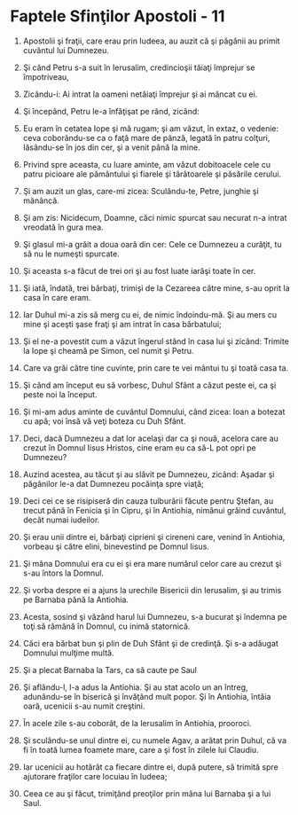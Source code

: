 # Faptele Sfin&#355;ilor Apostoli - 11

1. Apostolii şi fraţii, care erau prin Iudeea, au auzit că şi păgânii au primit cuvântul lui Dumnezeu. 

2. Şi când Petru s-a suit în Ierusalim, credincioşii tăiaţi împrejur se împotriveau, 

3. Zicându-i: Ai intrat la oameni netăiaţi împrejur şi ai mâncat cu ei. 

4. Şi începând, Petru le-a înfăţişat pe rând, zicând: 

5. Eu eram în cetatea Iope şi mă rugam; şi am văzut, în extaz, o vedenie: ceva coborându-se ca o faţă mare de pânză, legată în patru colţuri, lăsându-se în jos din cer, şi a venit până la mine. 

6. Privind spre aceasta, cu luare aminte, am văzut dobitoacele cele cu patru picioare ale pământului şi fiarele şi târâtoarele şi păsările cerului. 

7. Şi am auzit un glas, care-mi zicea: Sculându-te, Petre, junghie şi mănâncă. 

8. Şi am zis: Nicidecum, Doamne, căci nimic spurcat sau necurat n-a intrat vreodată în gura mea. 

9. Şi glasul mi-a grăit a doua oară din cer: Cele ce Dumnezeu a curăţit, tu să nu le numeşti spurcate. 

10. Şi aceasta s-a făcut de trei ori şi au fost luate iarăşi toate în cer. 

11. Şi iată, îndată, trei bărbaţi, trimişi de la Cezareea către mine, s-au oprit la casa în care eram. 

12. Iar Duhul mi-a zis să merg cu ei, de nimic îndoindu-mă. Şi au mers cu mine şi aceşti şase fraţi şi am intrat în casa bărbatului; 

13. Şi el ne-a povestit cum a văzut îngerul stând în casa lui şi zicând: Trimite la Iope şi cheamă pe Simon, cel numit şi Petru. 

14. Care va grăi către tine cuvinte, prin care te vei mântui tu şi toată casa ta. 

15. Şi când am început eu să vorbesc, Duhul Sfânt a căzut peste ei, ca şi peste noi la început. 

16. Şi mi-am adus aminte de cuvântul Domnului, când zicea: Ioan a botezat cu apă; voi însă vă veţi boteza cu Duh Sfânt. 

17. Deci, dacă Dumnezeu a dat lor acelaşi dar ca şi nouă, acelora care au crezut în Domnul Iisus Hristos, cine eram eu ca să-L pot opri pe Dumnezeu? 

18. Auzind acestea, au tăcut şi au slăvit pe Dumnezeu, zicând: Aşadar şi păgânilor le-a dat Dumnezeu pocăinţa spre viaţă; 

19. Deci cei ce se risipiseră din cauza tulburării făcute pentru Ştefan, au trecut până în Fenicia şi în Cipru, şi în Antiohia, nimănui grăind cuvântul, decât numai iudeilor. 

20. Şi erau unii dintre ei, bărbaţi ciprieni şi cireneni care, venind în Antiohia, vorbeau şi către elini, binevestind pe Domnul Iisus. 

21. Şi mâna Domnului era cu ei şi era mare numărul celor care au crezut şi s-au întors la Domnul. 

22. Şi vorba despre ei a ajuns la urechile Bisericii din Ierusalim, şi au trimis pe Barnaba până la Antiohia. 

23. Acesta, sosind şi văzând harul lui Dumnezeu, s-a bucurat şi îndemna pe toţi să rămână în Domnul, cu inimă statornică. 

24. Căci era bărbat bun şi plin de Duh Sfânt şi de credinţă. Şi s-a adăugat Domnului mulţime multă. 

25. Şi a plecat Barnaba la Tars, ca să caute pe Saul 

26. Şi aflându-l, l-a adus la Antiohia. Şi au stat acolo un an întreg, adunându-se în biserică şi învăţând mult popor. Şi în Antiohia, întâia oară, ucenicii s-au numit creştini. 

27. În acele zile s-au coborât, de la Ierusalim în Antiohia, prooroci. 

28. Şi sculându-se unul dintre ei, cu numele Agav, a arătat prin Duhul, că va fi în toată lumea foamete mare, care a şi fost în zilele lui Claudiu. 

29. Iar ucenicii au hotărât ca fiecare dintre ei, după putere, să trimită spre ajutorare fraţilor care locuiau în Iudeea; 

30. Ceea ce au şi făcut, trimiţând preoţilor prin mâna lui Barnaba şi a lui Saul. 

